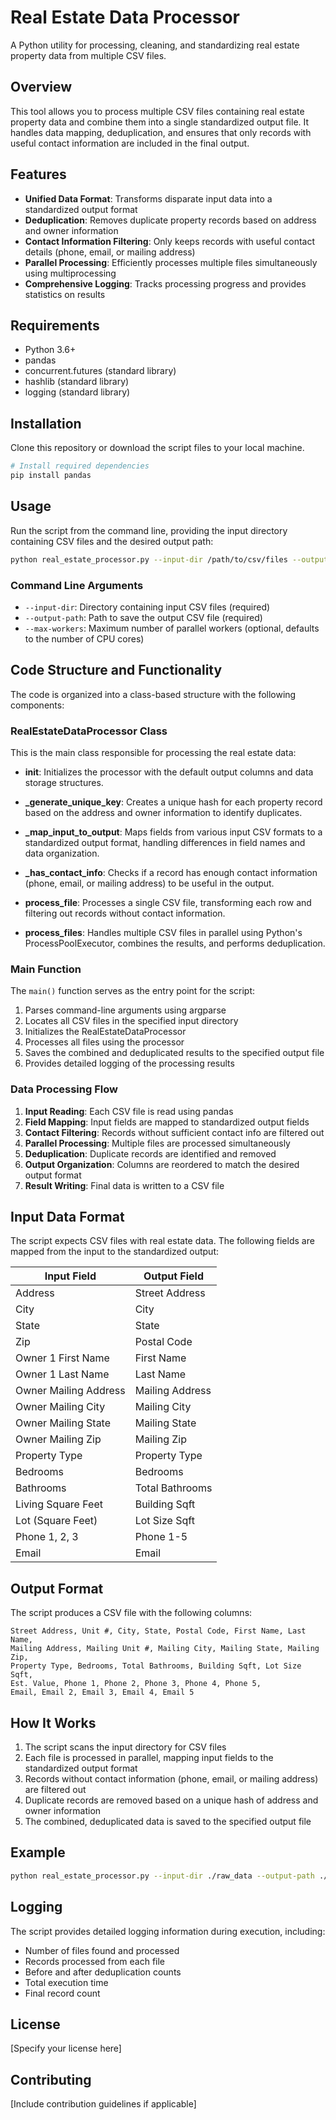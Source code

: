 # Real Estate Data Processor

A Python utility for processing, cleaning, and standardizing real estate property data from multiple CSV files.

## Overview

This tool allows you to process multiple CSV files containing real estate property data and combine them into a single standardized output file. It handles data mapping, deduplication, and ensures that only records with useful contact information are included in the final output.

## Features

- **Unified Data Format**: Transforms disparate input data into a standardized output format
- **Deduplication**: Removes duplicate property records based on address and owner information
- **Contact Information Filtering**: Only keeps records with useful contact details (phone, email, or mailing address)
- **Parallel Processing**: Efficiently processes multiple files simultaneously using multiprocessing
- **Comprehensive Logging**: Tracks processing progress and provides statistics on results

## Requirements

- Python 3.6+
- pandas
- concurrent.futures (standard library)
- hashlib (standard library)
- logging (standard library)

## Installation

Clone this repository or download the script files to your local machine.

```bash
# Install required dependencies
pip install pandas
```

## Usage

Run the script from the command line, providing the input directory containing CSV files and the desired output path:

```bash
python real_estate_processor.py --input-dir /path/to/csv/files --output-path /path/to/output.csv
```

### Command Line Arguments

- `--input-dir`: Directory containing input CSV files (required)
- `--output-path`: Path to save the output CSV file (required)
- `--max-workers`: Maximum number of parallel workers (optional, defaults to the number of CPU cores)

## Code Structure and Functionality

The code is organized into a class-based structure with the following components:

### RealEstateDataProcessor Class

This is the main class responsible for processing the real estate data:

- ****init****: Initializes the processor with the default output columns and data storage structures.

- **\_generate_unique_key**: Creates a unique hash for each property record based on the address and owner information to identify duplicates.

- **\_map_input_to_output**: Maps fields from various input CSV formats to a standardized output format, handling differences in field names and data organization.

- **\_has_contact_info**: Checks if a record has enough contact information (phone, email, or mailing address) to be useful in the output.

- **process_file**: Processes a single CSV file, transforming each row and filtering out records without contact information.

- **process_files**: Handles multiple CSV files in parallel using Python's ProcessPoolExecutor, combines the results, and performs deduplication.

### Main Function

The `main()` function serves as the entry point for the script:

1. Parses command-line arguments using argparse
2. Locates all CSV files in the specified input directory
3. Initializes the RealEstateDataProcessor
4. Processes all files using the processor
5. Saves the combined and deduplicated results to the specified output file
6. Provides detailed logging of the processing results

### Data Processing Flow

1. **Input Reading**: Each CSV file is read using pandas
2. **Field Mapping**: Input fields are mapped to standardized output fields
3. **Contact Filtering**: Records without sufficient contact info are filtered out
4. **Parallel Processing**: Multiple files are processed simultaneously
5. **Deduplication**: Duplicate records are identified and removed
6. **Output Organization**: Columns are reordered to match the desired output format
7. **Result Writing**: Final data is written to a CSV file

## Input Data Format

The script expects CSV files with real estate data. The following fields are mapped from the input to the standardized output:

| Input Field           | Output Field    |
| --------------------- | --------------- |
| Address               | Street Address  |
| City                  | City            |
| State                 | State           |
| Zip                   | Postal Code     |
| Owner 1 First Name    | First Name      |
| Owner 1 Last Name     | Last Name       |
| Owner Mailing Address | Mailing Address |
| Owner Mailing City    | Mailing City    |
| Owner Mailing State   | Mailing State   |
| Owner Mailing Zip     | Mailing Zip     |
| Property Type         | Property Type   |
| Bedrooms              | Bedrooms        |
| Bathrooms             | Total Bathrooms |
| Living Square Feet    | Building Sqft   |
| Lot (Square Feet)     | Lot Size Sqft   |
| Phone 1, 2, 3         | Phone 1-5       |
| Email                 | Email           |

## Output Format

The script produces a CSV file with the following columns:

```
Street Address, Unit #, City, State, Postal Code, First Name, Last Name,
Mailing Address, Mailing Unit #, Mailing City, Mailing State, Mailing Zip,
Property Type, Bedrooms, Total Bathrooms, Building Sqft, Lot Size Sqft,
Est. Value, Phone 1, Phone 2, Phone 3, Phone 4, Phone 5,
Email, Email 2, Email 3, Email 4, Email 5
```

## How It Works

1. The script scans the input directory for CSV files
2. Each file is processed in parallel, mapping input fields to the standardized output format
3. Records without contact information (phone, email, or mailing address) are filtered out
4. Duplicate records are removed based on a unique hash of address and owner information
5. The combined, deduplicated data is saved to the specified output file

## Example

```bash
python real_estate_processor.py --input-dir ./raw_data --output-path ./processed_data/combined_properties.csv
```

## Logging

The script provides detailed logging information during execution, including:

- Number of files found and processed
- Records processed from each file
- Before and after deduplication counts
- Total execution time
- Final record count

## License

[Specify your license here]

## Contributing

[Include contribution guidelines if applicable]
